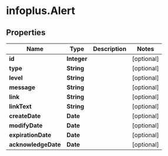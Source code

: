# infoplus.Alert

## Properties
Name | Type | Description | Notes
------------ | ------------- | ------------- | -------------
**id** | **Integer** |  | [optional] 
**type** | **String** |  | [optional] 
**level** | **String** |  | [optional] 
**message** | **String** |  | [optional] 
**link** | **String** |  | [optional] 
**linkText** | **String** |  | [optional] 
**createDate** | **Date** |  | [optional] 
**modifyDate** | **Date** |  | [optional] 
**expirationDate** | **Date** |  | [optional] 
**acknowledgeDate** | **Date** |  | [optional] 


